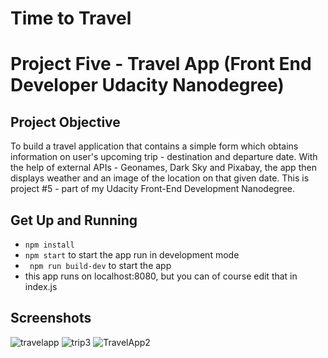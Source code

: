 # Time to Travel
# Project Five - Travel App (Front End Developer Udacity Nanodegree)

## Project Objective
To build a travel application that contains a simple form which obtains information on user's upcoming trip - destination and departure date. With the help of external APIs - Geonames, Dark Sky and Pixabay, the app then displays weather and an image of the location on that given date. This is project #5 - part of my Udacity Front-End Development Nanodegree.



## Get Up and Running
- ```npm install```
- ```npm start``` to start the app
run in development mode
- ``` npm run build-dev``` to start the app
- this app runs on localhost:8080, but you can of course edit that in index.js

## Screenshots 
![travelapp](https://user-images.githubusercontent.com/28982310/82387109-6e708200-9a36-11ea-9e49-a18667d0fa52.png)
![trip3](https://user-images.githubusercontent.com/28982310/82387128-7a5c4400-9a36-11ea-8dae-0ff5de435c85.png)
![TravelApp2](https://user-images.githubusercontent.com/28982310/82387146-88aa6000-9a36-11ea-956a-2404140b966f.png)
